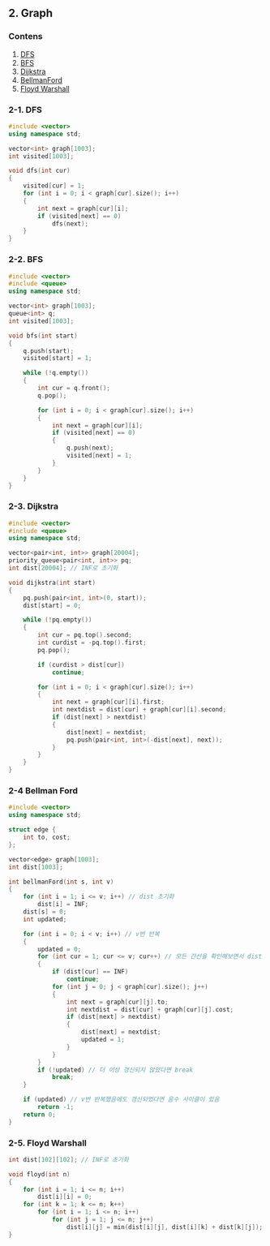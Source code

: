 ## 2. Graph

### Contens

1. [DFS](https://github.com/Eucha09/Algorithm-Note/tree/main/Graph#2-1-dfs)
1. [BFS](https://github.com/Eucha09/Algorithm-Note/tree/main/Graph#2-2-bfs)
1. [Dijkstra](https://github.com/Eucha09/Algorithm-Note/tree/main/Graph#2-3-dijkstra)
1. [BellmanFord](https://github.com/Eucha09/Algorithm-Note/tree/main/Graph#2-4-bellman-ford)
1. [Floyd Warshall](https://github.com/Eucha09/Algorithm-Note/tree/main/Graph#2-5-floyd-warshall)

### 2-1. DFS

```cpp
#include <vector>
using namespace std;

vector<int> graph[1003];
int visited[1003];

void dfs(int cur)
{
	visited[cur] = 1;
	for (int i = 0; i < graph[cur].size(); i++)
	{
		int next = graph[cur][i];
		if (visited[next] == 0)
			dfs(next);
	}
}
```

### 2-2. BFS

```cpp
#include <vector>
#include <queue>
using namespace std;

vector<int> graph[1003];
queue<int> q;
int visited[1003];

void bfs(int start)
{
	q.push(start);
	visited[start] = 1;

	while (!q.empty())
	{
		int cur = q.front();
		q.pop();

		for (int i = 0; i < graph[cur].size(); i++)
		{
			int next = graph[cur][i];
			if (visited[next] == 0)
			{
				q.push(next);
				visited[next] = 1;
			}
		}
	}
}
```

### 2-3. Dijkstra

```cpp
#include <vector>
#include <queue>
using namespace std;

vector<pair<int, int>> graph[20004];
priority_queue<pair<int, int>> pq;
int dist[20004]; // INF로 초기화

void dijkstra(int start)
{
	pq.push(pair<int, int>(0, start));
	dist[start] = 0;

	while (!pq.empty())
	{
		int cur = pq.top().second;
		int curdist = -pq.top().first;
		pq.pop();

		if (curdist > dist[cur])
			continue;

		for (int i = 0; i < graph[cur].size(); i++)
		{
			int next = graph[cur][i].first;
			int nextdist = dist[cur] + graph[cur][i].second;
			if (dist[next] > nextdist)
			{
				dist[next] = nextdist;
				pq.push(pair<int, int>(-dist[next], next));
			}
		}
	}
}
```

### 2-4 Bellman Ford

```cpp
#include <vector>
using namespace std;

struct edge {
	int to, cost;
};

vector<edge> graph[1003];
int dist[1003];

int bellmanFord(int s, int v)
{
	for (int i = 1; i <= v; i++) // dist 초기화
		dist[i] = INF;
	dist[s] = 0;
	int updated;

	for (int i = 0; i < v; i++) // v번 반복
	{
		updated = 0;
		for (int cur = 1; cur <= v; cur++) // 모든 간선을 확인해보면서 dist 갱신
		{
			if (dist[cur] == INF)
				continue;
			for (int j = 0; j < graph[cur].size(); j++)
			{
				int next = graph[cur][j].to;
				int nextdist = dist[cur] + graph[cur][j].cost;
				if (dist[next] > nextdist)
				{
					dist[next] = nextdist;
					updated = 1;
				}
			}
		}
		if (!updated) // 더 이상 갱신되지 않았다면 break
			break;
	}

	if (updated) // v번 반복했음에도 갱신되었다면 음수 사이클이 있음
		return -1;
	return 0;
}
```

### 2-5. Floyd Warshall

```cpp
int dist[102][102]; // INF로 초기화

void floyd(int n)
{
	for (int i = 1; i <= n; i++)
		dist[i][i] = 0;
	for (int k = 1; k <= n; k++)
		for (int i = 1; i <= n; i++)
			for (int j = 1; j <= n; j++)
				dist[i][j] = min(dist[i][j], dist[i][k] + dist[k][j]);
}
```
